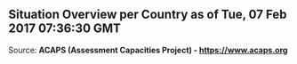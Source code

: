 ## Situation Overview per Country as of Tue, 07 Feb 2017 07:36:30 GMT

Source: **ACAPS (Assessment Capacities Project) - https://www.acaps.org**